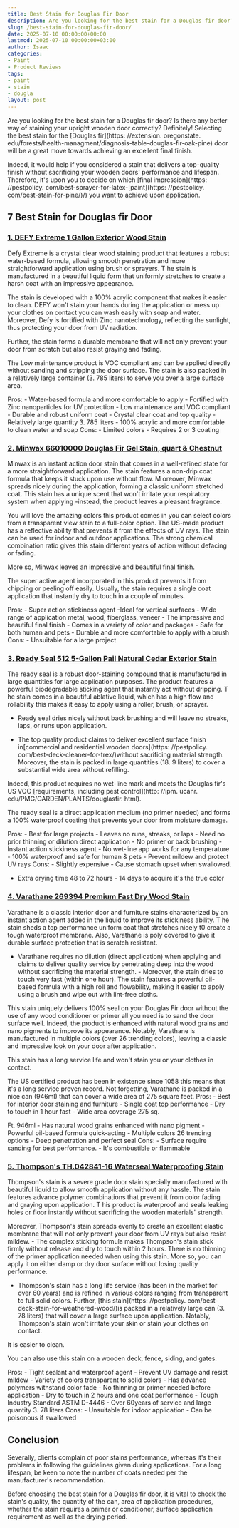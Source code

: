 ```yaml
---
title: Best Stain for Douglas Fir Door
description: Are you looking for the best stain for a Douglas fir door? Is there any better way of staining your upright wooden door correctly? Definitely!
slug: /best-stain-for-douglas-fir-door/
date: 2025-07-10 00:00:00+00:00
lastmod: 2025-07-10 00:00:00+03:00
author: Isaac
categories:
- Paint
- Product Reviews
tags:
- paint
- stain
- dougla
layout: post
---
```


Are you looking for the best stain for a Douglas fir door? Is there any better way of staining your upright wooden door correctly? Definitely! Selecting the best stain for the [Douglas fir](https: //extension. oregonstate. edu/forests/health-managment/diagnosis-table-douglas-fir-oak-pine) door will be a great move towards achieving an excellent final finish.

Indeed, it would help if you considered a stain that delivers a top-quality finish without sacrificing your wooden doors' performance and lifespan. Therefore, it's upon you to decide on which [final impression](https: //pestpolicy. com/best-sprayer-for-latex-[paint](https: //pestpolicy. com/best-stain-for-pine/)/) you want to achieve upon application.

##  7 Best Stain for Douglas fir Door

###  [1. DEFY Extreme 1 Gallon Exterior Wood Stain](https://www.amazon.com/dp/B0061N8ZKC/?tag=p-policy-20)

Defy Extreme is a crystal clear wood staining product that features a robust water-based formula, allowing smooth penetration and more straightforward application using brush or sprayers. T he stain is manufactured in a beautiful liquid form that uniformly stretches to create a harsh coat with an impressive appearance.

The stain is developed with a 100% acrylic component that makes it easier to clean. DEFY won't stain your hands during the application or mess up your clothes on contact you can wash easily with soap and water. Moreover, Defy is fortified with Zinc nanotechnology, reflecting the sunlight, thus protecting your door from UV radiation.

Further, the stain forms a durable membrane that will not only prevent your door from scratch but also resist graying and fading.

The Low maintenance product is VOC compliant and can be applied directly without sanding and stripping the door surface. The stain is also packed in a relatively large container (3. 785 liters) to serve you over a large surface area.

Pros: - Water-based formula and more comfortable to apply - Fortified with Zinc nanoparticles for UV protection - Low maintenance and VOC compliant - Durable and robust uniform coat - Crystal clear coat and top quality - Relatively large quantity 3. 785 liters - 100% acrylic and more comfortable to clean water and soap Cons: - Limited colors - Requires 2 or 3 coating

###  [2. Minwax 66010000 Douglas Fir Gel Stain, quart & Chestnut](https://www.amazon.com/dp/B000Y4DXRY/?tag=p-policy-20)

Minwax is an instant action door stain that comes in a well-refined state for a more straightforward application. The stain features a non-drip coat formula that keeps it stuck upon use without flow. M oreover, Minwax spreads nicely during the application, forming a classic uniform stretched coat. This stain has a unique scent that won't irritate your respiratory system when applying -instead, the product leaves a pleasant fragrance.

You will love the amazing colors this product comes in you can select colors from a transparent view stain to a full-color option. The US-made product has a reflective ability that prevents it from the effects of UV rays. The stain can be used for indoor and outdoor applications. The strong chemical combination ratio gives this stain different years of action without defacing or fading.

More so, Minwax leaves an impressive and beautiful final finish.

The super active agent incorporated in this product prevents it from chipping or peeling off easily. Usually, the stain requires a single coat application that instantly dry to touch in a couple of minutes.

Pros: - Super action stickiness agent -Ideal for vertical surfaces - Wide range of application metal, wood, fiberglass, veneer - The impressive and beautiful final finish - Comes in a variety of color and packages - Safe for both human and pets - Durable and more comfortable to apply with a brush Cons: - Unsuitable for a large project

###  [3. Ready Seal 512 5-Gallon Pail Natural Cedar Exterior Stain](https://www.amazon.com/dp/B00MDVLOBS/?tag=p-policy-20)

The ready seal is a robust door-staining compound that is manufactured in large quantities for large application purposes. The product features a powerful biodegradable sticking agent that instantly act without dripping. T he stain comes in a beautiful ablative liquid, which has a high flow and rollability this makes it easy to apply using a roller, brush, or sprayer.

- Ready seal dries nicely without back brushing and will leave no streaks, laps, or runs upon application.

- The top quality product claims to deliver excellent surface finish in[commercial and residential wooden doors](https: //pestpolicy. com/best-deck-cleaner-for-trex/)without sacrificing material strength. Moreover, the stain is packed in large quantities (18. 9 liters) to cover a substantial wide area without refilling.

Indeed, this product requires no wet-line mark and meets the Douglas fir's US VOC [requirements, including pest control](http: //ipm. ucanr. edu/PMG/GARDEN/PLANTS/douglasfir. html).

The ready seal is a direct application medium (no primer needed) and forms a 100% waterproof coating that prevents your door from moisture damage.

Pros: - Best for large projects - Leaves no runs, streaks, or laps - Need no prior thinning or dilution direct application - No primer or back brushing - Instant action stickiness agent - No wet-line app works for any temperature - 100% waterproof and safe for human & pets - Prevent mildew and protect UV rays Cons: - Slightly expensive - Cause stomach upset when swallowed.

- Extra drying time 48 to 72 hours - 14 days to acquire it's the true color

###  [4. Varathane 269394 Premium Fast Dry Wood Stain](https://www.amazon.com/dp/B00SJH2LTE/?tag=p-policy-20)

Varathane is a classic interior door and furniture stains characterized by an instant action agent added in the liquid to improve its stickiness ability. T he stain sheds a top performance uniform coat that stretches nicely t0 create a tough waterproof membrane. Also, Varathane is poly covered to give it durable surface protection that is scratch resistant.

- Varathane requires no dilution (direct application) when applying and claims to deliver quality service by penetrating deep into the wood without sacrificing the material strength. - Moreover, the stain dries to touch very fast (within one hour). The stain features a powerful oil-based formula with a high roll and flowability, making it easier to apply using a brush and wipe out with lint-free cloths.

This stain uniquely delivers 100% seal on your Douglas Fir door without the use of any wood conditioner or primer all you need is to sand the door surface well. Indeed, the product is enhanced with natural wood grains and nano pigments to improve its appearance. Notably, Varathane is manufactured in multiple colors (over 26 trending colors), leaving a classic and impressive look on your door after application.

This stain has a long service life and won't stain you or your clothes in contact.

The US certified product has been in existence since 1058 this means that it's a long service proven record. Not forgetting, Varathane is packed in a nice can (946ml) that can cover a wide area of 275 square feet. Pros: - Best for interior door staining and furniture - Single coat top performance - Dry to touch in 1 hour fast - Wide area coverage 275 sq.

Ft. 946ml - Has natural wood grains enhanced with nano pigment - Powerful oil-based formula quick-acting - Multiple colors 26 trending options - Deep penetration and perfect seal Cons: - Surface require sanding for best performance. - It's combustible or flammable

###  [5. Thompson's TH.042841-16 Waterseal Waterproofing Stain](https://www.amazon.com/dp/B00KIZVQPU/?tag=p-policy-20)

Thompson's stain is a severe grade door stain specially manufactured with beautiful liquid to allow smooth application without any hassle. The stain features advance polymer combinations that prevent it from color fading and graying upon application. T his product is waterproof and seals leaking holes or floor instantly without sacrificing the wooden materials' strength.

Moreover, Thompson's stain spreads evenly to create an excellent elastic membrane that will not only prevent your door from UV rays but also resist mildew. - The complex sticking formula makes Thompson's stain stick firmly without release and dry to touch within 2 hours. There is no thinning of the primer application needed when using this stain. More so, you can apply it on either damp or dry door surface without losing quality performance.

- Thompson's stain has a long life service (has been in the market for over 60 years) and is refined in various colors ranging from transparent to full solid colors. Further, [this stain](https: //pestpolicy. com/best-deck-stain-for-weathered-wood/)is packed in a relatively large can (3. 78 liters) that will cover a large surface upon application. Notably, Thompson's stain won't irritate your skin or stain your clothes on contact.

It is easier to clean.

You can also use this stain on a wooden deck, fence, siding, and gates.

Pros: - Tight sealant and waterproof agent - Prevent UV damage and resist mildew - Variety of colors transparent to solid colors - Has advance polymers withstand color fade - No thinning or primer needed before application - Dry to touch in 2 hours and one coat performance - Tough Industry Standard ASTM D-4446 - Over 60years of service and large quantity 3. 78 liters Cons: - Unsuitable for indoor application - Can be poisonous if swallowed

##  Conclusion

Severally, clients complain of poor stains performance, whereas it's their problems in following the guidelines given during applications. For a long lifespan, be keen to note the number of coats needed per the manufacturer's recommendation.

Before choosing the best stain for a Douglas fir door, it is vital to check the stain's quality, the quantity of the can, area of application procedures, whether the stain requires a primer or conditioner, surface application requirement as well as the drying period.
